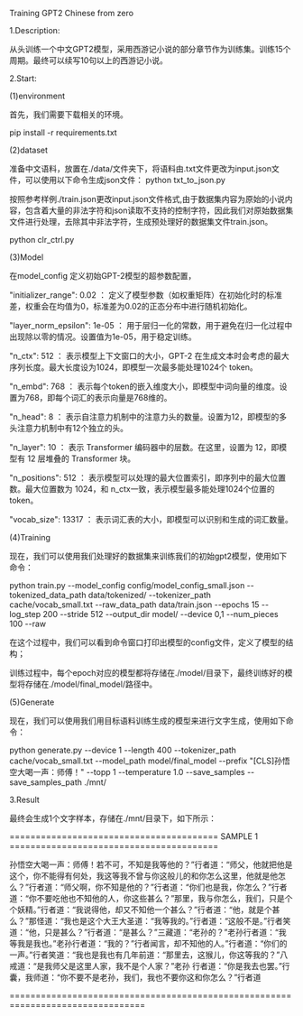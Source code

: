 Training GPT2 Chinese from zero

1.Description:

从头训练一个中文GPT2模型，采用西游记小说的部分章节作为训练集。训练15个周期。最终可以续写10句以上的西游记小说。

2.Start:

(1)environment

首先，我们需要下载相关的环境。

pip install -r requirements.txt

(2)dataset

准备中文语料，放置在./data/文件夹下，将语料由.txt文件更改为input.json文件，可以使用以下命令生成json文件： python txt_to_json.py

按照参考样例./train.json更改input.json文件格式,由于数据集内容为原始的小说内容，包含着大量的非法字符和json读取不支持的控制字符，因此我们对原始数据集文件进行处理，去除其中非法字符，生成预处理好的数据集文件train.json。

python clr_ctrl.py

(3)Model

在model_config 定义初始GPT-2模型的超参数配置，

"initializer_range": 0.02 ： 定义了模型参数（如权重矩阵）在初始化时的标准差，权重会在均值为0，标准差为0.02的正态分布中进行随机初始化。

"layer_norm_epsilon": 1e-05 ： 用于层归一化的常数，用于避免在归一化过程中出现除以零的情况。设置值为1e-05，用于稳定训练。

"n_ctx": 512 ： 表示模型上下文窗口的大小，GPT-2 在生成文本时会考虑的最大序列长度。最大长度设为1024，即模型一次最多能处理1024个 token。

"n_embd": 768 ： 表示每个token的嵌入维度大小，即模型中词向量的维度。设置为768，即每个词汇的表示向量是768维的。

"n_head": 8 ： 表示自注意力机制中的注意力头的数量。设置为12，即模型的多头注意力机制中有12个独立的头。

"n_layer": 10 ： 表示 Transformer 编码器中的层数。在这里，设置为 12，即模型有 12 层堆叠的 Transformer 块。

"n_positions": 512 ： 表示模型可以处理的最大位置索引，即序列中的最大位置数。最大位置数为 1024，和 n_ctx一致，表示模型最多能处理1024个位置的token。

"vocab_size": 13317 ： 表示词汇表的大小，即模型可以识别和生成的词汇数量。

(4)Training

现在，我们可以使用我们处理好的数据集来训练我们的初始gpt2模型，使用如下命令：

python train.py --model_config config/model_config_small.json --tokenized_data_path data/tokenized/ --tokenizer_path cache/vocab_small.txt --raw_data_path data/train.json --epochs 15 --log_step 200 --stride 512 --output_dir model/ --device 0,1 --num_pieces 100 --raw

在这个过程中，我们可以看到命令窗口打印出模型的config文件，定义了模型的结构；

训练过程中，每个epoch对应的模型都将存储在./model/目录下，最终训练好的模型将存储在./model/final_model/路径中。

(5)Generate

现在，我们可以使用我们用目标语料训练生成的模型来进行文字生成，使用如下命令：

python generate.py --device 1 --length 400 --tokenizer_path cache/vocab_small.txt --model_path model/final_model --prefix "[CLS]孙悟空大喝一声：师傅！" --topp 1 --temperature 1.0 --save_samples --save_samples_path ./mnt/

3.Result

最终会生成1个文字样本，存储在./mnt/目录下，如下所示：

======================================== SAMPLE 1 ========================================

孙悟空大喝一声：师傅！若不可，不知是我等他的？”行者道：“师父，他就把他是这个，你不能得有何处，我这等我不曾与你这般儿的和你怎么这里，他就是他怎么？”行者道：“师父啊，你不知是他的？”行者道：“你们也是我，你怎么？”行者道：“你不要吃他也不知他的人，你这些甚么？”那里，我与你怎么，我们，只是个个妖精。”行者道：“我说得他，却又不知他一个甚么？”行者道：“他，就是个甚么？”那怪道：“我也是这个大王大圣道：“我等我的。”行者道：“这般不是。”行者笑道：“他，只是甚么？”行者道：“是甚么？”三藏道：“老孙的？”老孙行者道：“我等我是我也。”老孙行者道：“我的？”行者闻言，却不知他的人。”行者道：“你们的一声。”行者笑道：“我也是我也有几年前道：“那里去，这猴儿，你这等我的？”八戒道：“是我师父是这里人家，我不是个人家？”老孙 行者道：“你是我去也罢。”行囊，我师道：“你不要不是老孙，我们，我也不要你这和你怎么？”行者道

================================================================================
